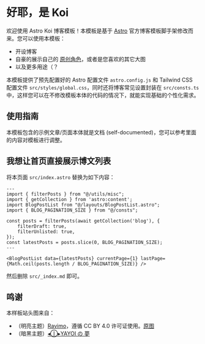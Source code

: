 # 好耶，是 Koi

欢迎使用 Astro Koi 博客模板！本模板是基于 [Astro](https://astro.build/) 官方博客模板脚手架修改而来。您可以使用本模板：

- 开设博客
- 自豪的展示自己的 [原创角色](https://zh.moegirl.org.cn/zh-hans/%E5%8E%9F%E5%88%9B%E8%A7%92%E8%89%B2)，或者是您喜欢的其它大图
- 以及更多用途（？

本模板提供了预先配置好的 Astro 配置文件 `astro.config.js` 和 Tailwind CSS 配置文件 `src/styles/global.css`，同时还将博客常见设置封装在 `src/consts.ts` 中，这样您可以在不修改模板本体的代码的情况下，就能实现基础的个性化需求。

## 使用指南

本模板包含的示例文章/页面本体就是文档 (self-documented)，您可以参考里面的内容对模板进行调整。

## 我想让首页直接展示博文列表

将本页面 `src/index.astro` 替换为如下内容：

```astro
---
import { filterPosts } from "@/utils/misc";
import { getCollection } from 'astro:content';
import BlogPostList from "@/layouts/BlogPostList.astro";
import { BLOG_PAGINATION_SIZE } from "@/consts";

const posts = filterPosts(await getCollection('blog'), {
    filterDraft: true,
    filterUnlisted: true,
});
const latestPosts = posts.slice(0, BLOG_PAGINATION_SIZE);
---

<BlogPostList data={latestPosts} currentPage={1} lastPage={Math.ceil(posts.length / BLOG_PAGINATION_SIZE)} />
```

然后删除 `src/_index.md` 即可。

## 鸣谢

本样板站头图来自：

- （明亮主题）[Ravimo](https://raviolimavioli.github.io/)，遵循 CC BY 4.0 许可证使用。[原图](https://www.pixiv.net/artworks/103383813)
- （暗黑主题）[◂Ⓘ▸YAYOI の 夢](https://twitter.com/Yayoi_no_yume)
